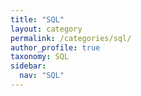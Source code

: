 ```yaml
---
title: "SQL"
layout: category
permalink: /categories/sql/
author_profile: true
taxonomy: SQL
sidebar:
  nav: "SQL"
---
```

